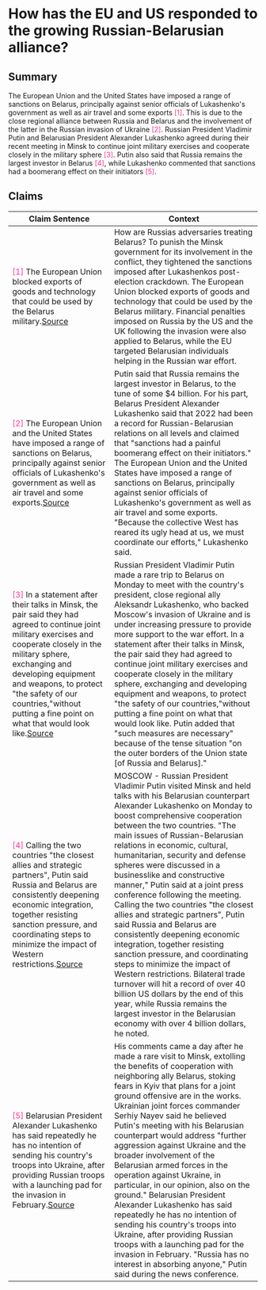 # How has the EU and US responded to the growing Russian-Belarusian alliance?

## Summary
The European Union and the United States have imposed a range of sanctions on Belarus, principally against senior officials of Lukashenko's government as well as air travel and some exports <font color=#FF3399>[1]</font>. This is due to the close regional alliance between Russia and Belarus and the involvement of the latter in the Russian invasion of Ukraine <font color=#FF3399>[2]</font>. Russian President Vladimir Putin and Belarusian President Alexander Lukashenko agreed during their recent meeting in Minsk to continue joint military exercises and cooperate closely in the military sphere <font color=#FF3399>[3]</font>. Putin also said that Russia remains the largest investor in Belarus <font color=#FF3399>[4]</font>, while Lukashenko commented that sanctions had a boomerang effect on their initiators <font color=#FF3399>[5]</font>.

## Claims
| Claim Sentence | Context |
|---|---|
|<font color=#FF3399>[1]</font> The European Union blocked exports of goods and technology that could be used by the Belarus military.<a href="https://www.washingtonpost.com/business/energy/why-belarus-is-backing-russia-in-its-war-in-ukraine/2022/12/30/63a74b5a-885a-11ed-b5ac-411280b122ef_story.html" target="_blank">Source</a>| How are Russias adversaries treating Belarus? To punish the Minsk government for its involvement in the conflict, they tightened the sanctions imposed after Lukashenkos post-election crackdown. The European Union blocked exports of goods and technology that could be used by the Belarus military. Financial penalties imposed on Russia by the US and the UK following the invasion were also applied to Belarus, while the EU targeted Belarusian individuals helping in the Russian war effort.|
|<font color=#FF3399>[2]</font> The European Union and the United States have imposed a range of sanctions on Belarus, principally against senior officials of Lukashenko's government as well as air travel and some exports.<a href="https://www.cnn.com/europe/live-news/russia-ukraine-war-news-12-19-22/h_70a00635eb215cf419cb24b437cd7801" target="_blank">Source</a>| Putin said that Russia remains the largest investor in Belarus, to the tune of some $4 billion. For his part, Belarus President Alexander Lukashenko said that 2022 had been a record for Russian-Belarusian relations on all levels and claimed that "sanctions had a painful boomerang effect on their initiators." The European Union and the United States have imposed a range of sanctions on Belarus, principally against senior officials of Lukashenko's government as well as air travel and some exports. "Because the collective West has reared its ugly head at us, we must coordinate our efforts," Lukashenko said.|
|<font color=#FF3399>[3]</font> In a statement after their talks in Minsk, the pair said they had agreed to continue joint military exercises and cooperate closely in the military sphere, exchanging and developing equipment and weapons, to protect "the safety of our countries,"without putting a fine point on what that would look like.<a href="https://www.cnn.com/europe/live-news/russia-ukraine-war-news-12-20-22/h_495871910650c8a45c8cd76af31435b0" target="_blank">Source</a>| Russian President Vladimir Putin made a rare trip to Belarus on Monday to meet with the country's president, close regional ally Aleksandr Lukashenko, who backed Moscow's invasion of Ukraine and is under increasing pressure to provide more support to the war effort. In a statement after their talks in Minsk, the pair said they had agreed to continue joint military exercises and cooperate closely in the military sphere, exchanging and developing equipment and weapons, to protect "the safety of our countries,"without putting a fine point on what that would look like. Putin added that "such measures are necessary" because of the tense situation "on the outer borders of the Union state [of Russia and Belarus]."|
|<font color=#FF3399>[4]</font> Calling the two countries "the closest allies and strategic partners", Putin said Russia and Belarus are consistently deepening economic integration, together resisting sanction pressure, and coordinating steps to minimize the impact of Western restrictions.<a href="https://www.chinadaily.com.cn/a/202212/20/WS63a110a0a31057c47eba53b6.html" target="_blank">Source</a>| MOSCOW - Russian President Vladimir Putin visited Minsk and held talks with his Belarusian counterpart Alexander Lukashenko on Monday to boost comprehensive cooperation between the two countries. "The main issues of Russian-Belarusian relations in economic, cultural, humanitarian, security and defense spheres were discussed in a businesslike and constructive manner," Putin said at a joint press conference following the meeting. Calling the two countries "the closest allies and strategic partners", Putin said Russia and Belarus are consistently deepening economic integration, together resisting sanction pressure, and coordinating steps to minimize the impact of Western restrictions. Bilateral trade turnover will hit a record of over 40 billion US dollars by the end of this year, while Russia remains the largest investor in the Belarusian economy with over 4 billion dollars, he noted.|
|<font color=#FF3399>[5]</font> Belarusian President Alexander Lukashenko has said repeatedly he has no intention of sending his country's troops into Ukraine, after providing Russian troops with a launching pad for the invasion in February.<a href="https://www.voanews.com/a/putin-situation-extremely-difficult-in-areas-russia-claimed-to-annex-from-ukraine/6883787.html" target="_blank">Source</a>| His comments came a day after he made a rare visit to Minsk, extolling the benefits of cooperation with neighboring ally Belarus, stoking fears in Kyiv that plans for a joint ground offensive are in the works. Ukrainian joint forces commander Serhiy Nayev said he believed Putin's meeting with his Belarusian counterpart would address "further aggression against Ukraine and the broader involvement of the Belarusian armed forces in the operation against Ukraine, in particular, in our opinion, also on the ground." Belarusian President Alexander Lukashenko has said repeatedly he has no intention of sending his country's troops into Ukraine, after providing Russian troops with a launching pad for the invasion in February. "Russia has no interest in absorbing anyone," Putin said during the news conference.|
